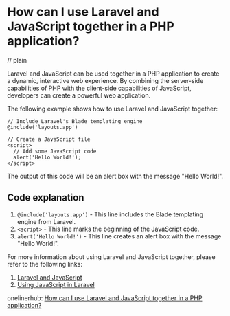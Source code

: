 # How can I use Laravel and JavaScript together in a PHP application?
// plain

Laravel and JavaScript can be used together in a PHP application to create a dynamic, interactive web experience. By combining the server-side capabilities of PHP with the client-side capabilities of JavaScript, developers can create a powerful web application.

The following example shows how to use Laravel and JavaScript together:

```
// Include Laravel's Blade templating engine
@include('layouts.app')

// Create a JavaScript file
<script>
  // Add some JavaScript code
  alert('Hello World!');
</script>
```

The output of this code will be an alert box with the message "Hello World!".

## Code explanation

1. `@include('layouts.app')` - This line includes the Blade templating engine from Laravel.
2. `<script>` - This line marks the beginning of the JavaScript code.
3. `alert('Hello World!')` - This line creates an alert box with the message "Hello World!".

For more information about using Laravel and JavaScript together, please refer to the following links:
1. [Laravel and JavaScript](https://laravel.com/docs/5.7/blade#javascript)
2. [Using JavaScript in Laravel](https://www.codementor.io/@krishankantsinghal/using-javascript-in-laravel-3p6xr5qe3)

onelinerhub: [How can I use Laravel and JavaScript together in a PHP application?](https://onelinerhub.com/php-laravel/how-can-i-use-laravel-and-javascript-together-in-a-php-application)